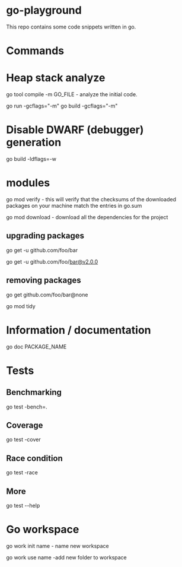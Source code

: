 # go-playground

This repo contains some code snippets written in go. 

# Commands

  # Heap stack analyze

  go tool compile -m GO_FILE - analyze the initial code.


  go run -gcflags="-m" 
  go build -gcflags="-m" 

  # Disable DWARF (debugger) generation

  go build -ldflags=-w


  # modules

  go mod verify - this will verify that the checksums of the downloaded packages on your machine match the entries in go.sum

  go mod download - download all the dependencies for the project

  ## upgrading packages 

  go get -u github.com/foo/bar

  go get -u github.com/foo/bar@v2.0.0

  ## removing packages

  go get github.com/foo/bar@none

  go mod tidy 
# Information / documentation

go doc PACKAGE_NAME

# Tests

## Benchmarking

  go test -bench=.

## Coverage

  go test -cover

## Race condition

  go test -race

## More 

  go test --help

# Go workspace 

go work init name - name new workspace 

go work use name -add new folder to workspace 

